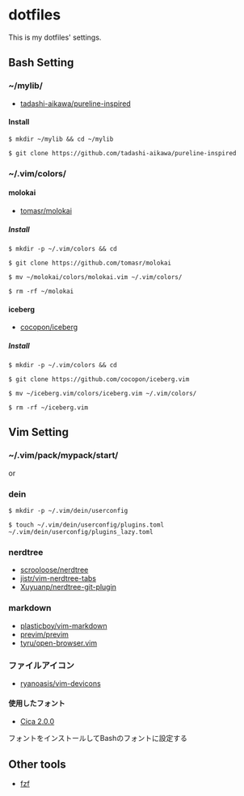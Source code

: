 # dotfiles

This is my dotfiles' settings.

## Bash Setting

### ~/mylib/

- [tadashi-aikawa/pureline-inspired](https://github.com/tadashi-aikawa/pureline-inspired)

#### Install

    $ mkdir ~/mylib && cd ~/mylib

    $ git clone https://github.com/tadashi-aikawa/pureline-inspired  
### ~/.vim/colors/
#### molokai
- [tomasr/molokai](https://github.com/tomasr/molokai)

##### Install

    $ mkdir -p ~/.vim/colors && cd

    $ git clone https://github.com/tomasr/molokai

    $ mv ~/molokai/colors/molokai.vim ~/.vim/colors/

    $ rm -rf ~/molokai
    
#### iceberg
- [cocopon/iceberg](https://github.com/cocopon/iceberg.vim)

##### Install

    $ mkdir -p ~/.vim/colors && cd

    $ git clone https://github.com/cocopon/iceberg.vim

    $ mv ~/iceberg.vim/colors/iceberg.vim ~/.vim/colors/

    $ rm -rf ~/iceberg.vim

## Vim Setting

### ~/.vim/pack/mypack/start/

or

### dein

    $ mkdir -p ~/.vim/dein/userconfig

    $ touch ~/.vim/dein/userconfig/plugins.toml ~/.vim/dein/userconfig/plugins_lazy.toml

### nerdtree

- [scrooloose/nerdtree](https://github.com/scrooloose/nerdtree)
- [jistr/vim-nerdtree-tabs](https://github.com/jistr/vim-nerdtree-tabs)
- [Xuyuanp/nerdtree-git-plugin](https://github.com/Xuyuanp/nerdtree-git-plugin)

### markdown

- [plasticboy/vim-markdown](https://github.com/plasticboy/vim-markdown)
- [previm/previm](https://github.com/previm/previm)
- [tyru/open-browser.vim](https://github.com/tyru/open-browser.vim)

### ファイルアイコン

- [ryanoasis/vim-devicons](https://github.com/ryanoasis/vim-devicons)

#### 使用したフォント

- [Cica 2.0.0](https://github.com/miiton/Cica)

フォントをインストールしてBashのフォントに設定する

## Other tools
- [fzf](https://github.com/junegunn/fzf)

